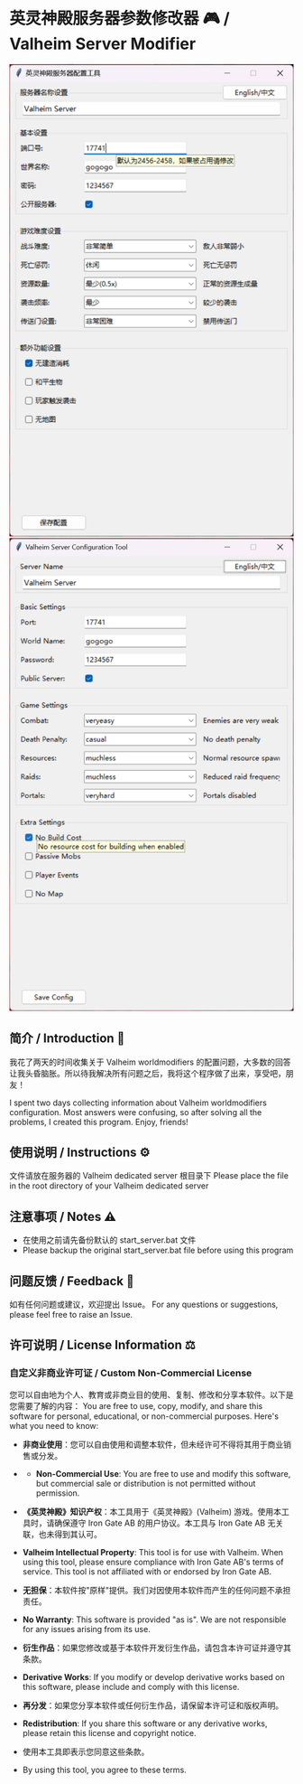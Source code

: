 # 英灵神殿服务器参数修改器 🎮 / Valheim Server Modifier

![valheim_config-zh](https://github.com/jamesocy/valheim-worldmodifiers/blob/main/valheim_config-zh.png)
![valheim_config-us](https://github.com/jamesocy/valheim-worldmodifiers/blob/main/valheim_config-us.png)

## 简介 / Introduction 📝

我花了两天的时间收集关于 Valheim worldmodifiers 的配置问题，大多数的回答让我头昏脑胀。所以待我解决所有问题之后，我将这个程序做了出来，享受吧，朋友！

I spent two days collecting information about Valheim worldmodifiers configuration. Most answers were confusing, so after solving all the problems, I created this program. Enjoy, friends!

## 使用说明 / Instructions ⚙️

文件请放在服务器的 Valheim dedicated server 根目录下
Please place the file in the root directory of your Valheim dedicated server

## 注意事项 / Notes ⚠️

- 在使用之前请先备份默认的 start_server.bat 文件
- Please backup the original start_server.bat file before using this program

## 问题反馈 / Feedback 💬

如有任何问题或建议，欢迎提出 Issue。
For any questions or suggestions, please feel free to raise an Issue.

## 许可说明 / License Information ⚖️

### 自定义非商业许可证 / Custom Non-Commercial License

您可以自由地为个人、教育或非商业目的使用、复制、修改和分享本软件。以下是您需要了解的内容：
You are free to use, copy, modify, and share this software for personal, educational, or non-commercial purposes. Here's what you need to know:


- **非商业使用**：您可以自由使用和调整本软件，但未经许可不得将其用于商业销售或分发。
- - **Non-Commercial Use**: You are free to use and modify this software, but commercial sale or distribution is not permitted without permission.


- **《英灵神殿》知识产权**：本工具用于《英灵神殿》(Valheim) 游戏。使用本工具时，请确保遵守 Iron Gate AB 的用户协议。本工具与 Iron Gate AB 无关联，也未得到其认可。
- **Valheim Intellectual Property**: This tool is for use with Valheim. When using this tool, please ensure compliance with Iron Gate AB's terms of service. This tool is not affiliated with or endorsed by Iron Gate AB.


- **无担保**：本软件按"原样"提供。我们对因使用本软件而产生的任何问题不承担责任。
- **No Warranty**: This software is provided "as is". We are not responsible for any issues arising from its use.


- **衍生作品**：如果您修改或基于本软件开发衍生作品，请包含本许可证并遵守其条款。
- **Derivative Works**: If you modify or develop derivative works based on this software, please include and comply with this license.


- **再分发**：如果您分享本软件或任何衍生作品，请保留本许可证和版权声明。
- **Redistribution**: If you share this software or any derivative works, please retain this license and copyright notice.

- 使用本工具即表示您同意这些条款。
- By using this tool, you agree to these terms.
